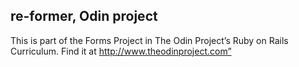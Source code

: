 ## re-former, Odin project

This is part of the Forms Project in The Odin Project’s Ruby on Rails Curriculum. Find it at http://www.theodinproject.com”